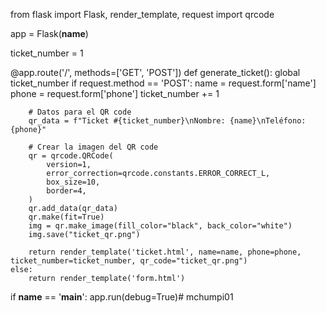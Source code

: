 from flask import Flask, render_template, request
import qrcode

app = Flask(__name__)

ticket_number = 1

@app.route('/', methods=['GET', 'POST'])
def generate_ticket():
    global ticket_number
    if request.method == 'POST':
        name = request.form['name']
        phone = request.form['phone']
        ticket_number += 1

        # Datos para el QR code
        qr_data = f"Ticket #{ticket_number}\nNombre: {name}\nTeléfono: {phone}"

        # Crear la imagen del QR code
        qr = qrcode.QRCode(
            version=1,
            error_correction=qrcode.constants.ERROR_CORRECT_L,
            box_size=10,
            border=4,
        )
        qr.add_data(qr_data)
        qr.make(fit=True)
        img = qr.make_image(fill_color="black", back_color="white")
        img.save("ticket_qr.png")

        return render_template('ticket.html', name=name, phone=phone, ticket_number=ticket_number, qr_code="ticket_qr.png")
    else:
        return render_template('form.html')

if __name__ == '__main__':
    app.run(debug=True)# mchumpi01